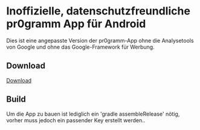 # Inoffizielle, datenschutzfreundliche pr0gramm App für Android

Dies ist eine angepasste Version der pr0gramm-App ohne die Analysetools von Google und ohne das Google-Framework für Werbung.

## Download
[Download](https://github.com/LageTs/Pr0/raw/beta/release.apk)

## Build
Um die App zu bauen ist lediglich ein 'gradle assembleRelease' nötig, vorher muss jedoch ein passender Key erstellt werden..